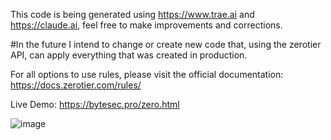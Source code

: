 This code is being generated using https://www.trae.ai and https://claude.ai, feel free to make improvements and corrections.

#In the future I intend to change or create new code that, using the zerotier API, can apply everything that was created in production.

For all options to use rules, please visit the official documentation: https://docs.zerotier.com/rules/

Live Demo:
https://bytesec.pro/zero.html

![image](https://github.com/user-attachments/assets/989b7d78-1e2b-4430-a8db-b6a680b2d06e)


